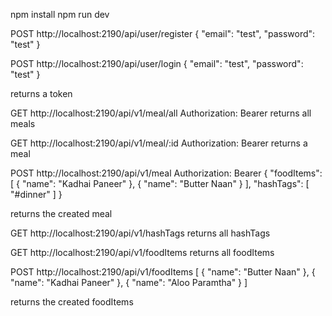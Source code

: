 npm install
npm run dev

POST http://localhost:2190/api/user/register
{
    "email": "test",
    "password": "test"
}

POST http://localhost:2190/api/user/login
{
    "email": "test",
    "password": "test"
}

returns a token

GET http://localhost:2190/api/v1/meal/all
Authorization: Bearer <token>
returns all meals

GET http://localhost:2190/api/v1/meal/:id
Authorization: Bearer <token>
returns a meal

POST http://localhost:2190/api/v1/meal
Authorization: Bearer <token>
{
    "foodItems": [
        {
            "name": "Kadhai Paneer"
        },
        {
            "name": "Butter Naan"
        }
    ],
    "hashTags": [
        "#dinner"
    ]
}

returns the created meal

GET http://localhost:2190/api/v1/hashTags
returns all hashTags

GET http://localhost:2190/api/v1/foodItems
returns all foodItems

POST http://localhost:2190/api/v1/foodItems
[
    {
        "name": "Butter Naan"
    },
    {
        "name": "Kadhai Paneer"
    },
    {
        "name": "Aloo Paramtha"
    }
]

returns the created foodItems
